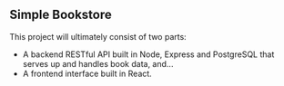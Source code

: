 ## Simple Bookstore

This project will ultimately consist of two parts:

  - A backend RESTful API built in Node, Express and PostgreSQL that serves up and handles book data, and...
  - A frontend interface built in React.
